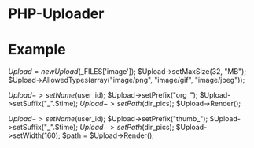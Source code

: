 # PHP-Uploader

# Example

$Upload = new Upload($_FILES['image']);
$Upload->setMaxSize(32, "MB");
$Upload->AllowedTypes(array("image/png", "image/gif", "image/jpeg"));

$Upload->setName($user_id);
$Upload->setPrefix("org_");
$Upload->setSuffix("_".$time);
$Upload->setPath($dir_pics);
$Upload->Render();

$Upload->setName($user_id);
$Upload->setPrefix("thumb_");
$Upload->setSuffix("_".$time);
$Upload->setPath($dir_pics);
$Upload->setWidth(160);
$path = $Upload->Render();

